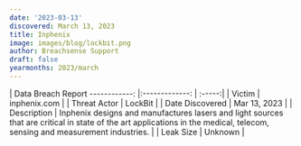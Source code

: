 ```yaml
---
date: '2023-03-13'
discovered: March 13, 2023
title: Inphenix
image: images/blog/lockbit.png
author: Breachsense Support
draft: false
yearmonths: 2023/march
---
```



| Data Breach Report
------------:     |:-------------:    | :-----:|
| Victim      | inphenix.com      | 
| Threat Actor      | LockBit      | 
| Date Discovered      | Mar 13, 2023      | 
| Description      | Inphenix designs and manufactures lasers and light sources that are critical in state of the art applications in the medical, telecom, sensing and measurement industries.       | 
| Leak Size      | Unknown      | 

